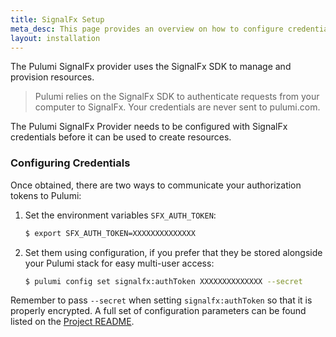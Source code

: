 ```yaml
---
title: SignalFx Setup
meta_desc: This page provides an overview on how to configure credentials for the Pulumi SignalFx Provider.
layout: installation
---
```


The Pulumi SignalFx provider uses the SignalFx SDK to manage and provision resources.

> Pulumi relies on the SignalFx SDK to authenticate requests from your computer to SignalFx. Your credentials are never sent
> to pulumi.com.

The Pulumi SignalFx Provider needs to be configured with SignalFx credentials
before it can be used to create resources.

### Configuring Credentials

Once obtained, there are two ways to communicate your authorization tokens to Pulumi:

1. Set the environment variables `SFX_AUTH_TOKEN`:

    ```bash
    $ export SFX_AUTH_TOKEN=XXXXXXXXXXXXXX
    ```

2. Set them using configuration, if you prefer that they be stored alongside your Pulumi stack for easy multi-user access:

    ```bash
    $ pulumi config set signalfx:authToken XXXXXXXXXXXXXX --secret
    ```

Remember to pass `--secret` when setting `signalfx:authToken` so that it is properly encrypted. A full set of configuration parameters
can be found listed on the [Project README](https://github.com/pulumi/pulumi-signalfx/blob/master/README.md).
